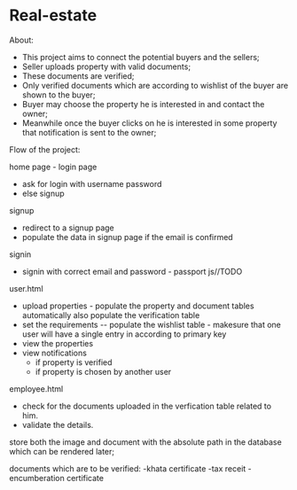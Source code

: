 # Real-estate
About:
- This project aims to connect the potential buyers and the sellers;
- Seller uploads property with valid documents;
- These documents are verified;
- Only verified documents which are according to wishlist of the buyer are shown to the buyer;
- Buyer may choose the property he is interested in and contact the owner;
- Meanwhile once the buyer clicks on he is interested  in some property that notification is sent to the owner;


Flow of the project:

home page - login page
- ask for login with username password
- else signup

signup
- redirect to a signup page
- populate the data in signup page if the email is confirmed

signin
- signin with correct email and password - passport js//TODO

user.html
- upload properties - populate the property and document tables
automatically also populate the verification table
- set the requirements -- populate the wishlist table - makesure that one user will have a single entry in according to primary key
- view the properties
- view notifications
	- if property is verified
	- if property is chosen by another user

employee.html
- check for the documents uploaded in the verfication table related to him.
- validate the details.

store both the image and document with the absolute path in the database which can be rendered later;

documents which are to be verified:
-khata certificate
-tax receit
-encumberation certificate
